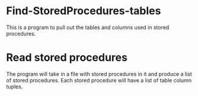 # Find-StoredProcedures-tables
This is a program to pull out the tables and columns used in stored procedures.

# Read stored procedures
The program will take in a file with stored procedures in it and produce a list of stored procedures. Each stored procedure will have a list of table column tuples.
